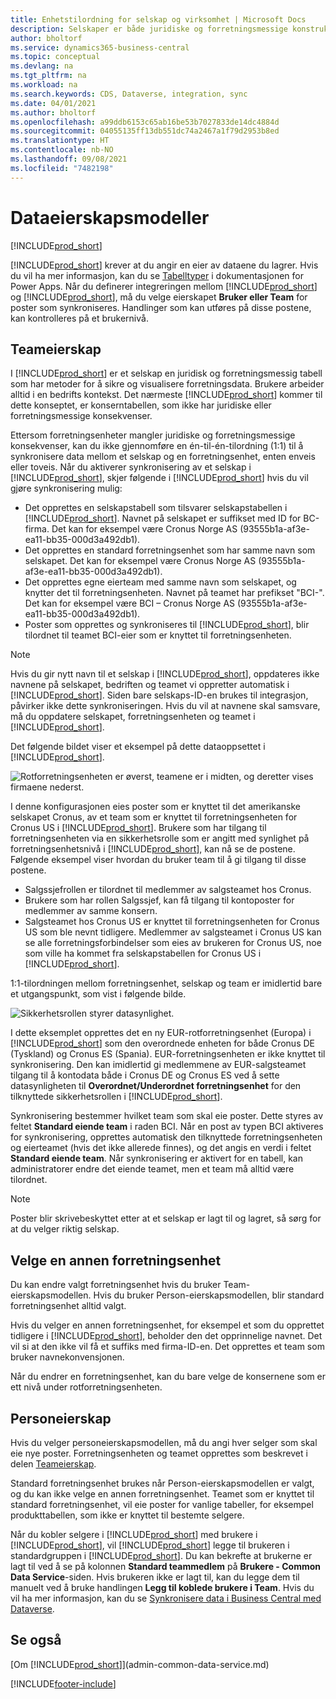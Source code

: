 ```yaml
---
title: Enhetstilordning for selskap og virksomhet | Microsoft Docs
description: Selskaper er både juridiske og forretningsmessige konstruksjoner, og de brukes til å sikre og visualisere forretningsdata.
author: bholtorf
ms.service: dynamics365-business-central
ms.topic: conceptual
ms.devlang: na
ms.tgt_pltfrm: na
ms.workload: na
ms.search.keywords: CDS, Dataverse, integration, sync
ms.date: 04/01/2021
ms.author: bholtorf
ms.openlocfilehash: a99ddb6153c65ab16be53b7027833de14dc4884d
ms.sourcegitcommit: 04055135ff13db551dc74a2467a1f79d2953b8ed
ms.translationtype: HT
ms.contentlocale: nb-NO
ms.lasthandoff: 09/08/2021
ms.locfileid: "7482198"
---
```

# <a name="data-ownership-models"></a>Dataeierskapsmodeller
[!INCLUDE[prod_short](includes/cc_data_platform_banner.md)]

[!INCLUDE[prod_short](includes/cds_long_md.md)] krever at du angir en eier av dataene du lagrer. Hvis du vil ha mer informasjon, kan du se [Tabelltyper](/powerapps/maker/data-platform/types-of-entities) i dokumentasjonen for Power Apps. Når du definerer integreringen mellom [!INCLUDE[prod_short](includes/cds_long_md.md)] og [!INCLUDE[prod_short](includes/prod_short.md)], må du velge eierskapet **Bruker eller Team** for poster som synkroniseres. Handlinger som kan utføres på disse postene, kan kontrolleres på et brukernivå. <!--We recommend the Team ownership model because it makes it easier to manage ownership for multiple people.NO LONGER TRUE IN DATAVERSE-->

## <a name="team-ownership"></a>Teameierskap
I [!INCLUDE[prod_short](includes/prod_short.md)] er et selskap en juridisk og forretningsmessig tabell som har metoder for å sikre og visualisere forretningsdata. Brukere arbeider alltid i en bedrifts kontekst. Det nærmeste [!INCLUDE[prod_short](includes/cds_long_md.md)] kommer til dette konseptet, er konserntabellen, som ikke har juridiske eller forretningsmessige konsekvenser.

Ettersom forretningsenheter mangler juridiske og forretningsmessige konsekvenser, kan du ikke gjennomføre en én-til-én-tilordning (1:1) til å synkronisere data mellom et selskap og en forretningsenhet, enten enveis eller toveis. Når du aktiverer synkronisering av et selskap i [!INCLUDE[prod_short](includes/prod_short.md)], skjer følgende i [!INCLUDE[prod_short](includes/cds_long_md.md)] hvis du vil gjøre synkronisering mulig:

* Det opprettes en selskapstabell som tilsvarer selskapstabellen i [!INCLUDE[prod_short](includes/prod_short.md)]. Navnet på selskapet er suffikset med ID for BC-firma. Det kan for eksempel være Cronus Norge AS (93555b1a-af3e-ea11-bb35-000d3a492db1).
* Det opprettes en standard forretningsenhet som har samme navn som selskapet. Det kan for eksempel være Cronus Norge AS (93555b1a-af3e-ea11-bb35-000d3a492db1).
* Det opprettes egne eierteam med samme navn som selskapet, og knytter det til forretningsenheten. Navnet på teamet har prefikset "BCI-". Det kan for eksempel være BCI – Cronus Norge AS (93555b1a-af3e-ea11-bb35-000d3a492db1).
* Poster som opprettes og synkroniseres til [!INCLUDE[prod_short](includes/cds_long_md.md)], blir tilordnet til teamet BCI-eier som er knyttet til forretningsenheten.

> [!NOTE]
> Hvis du gir nytt navn til et selskap i [!INCLUDE[prod_short](includes/prod_short.md)], oppdateres ikke navnene på selskapet, bedriften og teamet vi oppretter automatisk i [!INCLUDE[prod_short](includes/cds_long_md.md)]. Siden bare selskaps-ID-en brukes til integrasjon, påvirker ikke dette synkroniseringen. Hvis du vil at navnene skal samsvare, må du oppdatere selskapet, forretningsenheten og teamet i [!INCLUDE[prod_short](includes/cds_long_md.md)].

Det følgende bildet viser et eksempel på dette dataoppsettet i [!INCLUDE[prod_short](includes/cds_long_md.md)].

![Rotforretningsenheten er øverst, teamene er i midten, og deretter vises firmaene nederst.](media/cds_bu_team_company.png)

I denne konfigurasjonen eies poster som er knyttet til det amerikanske selskapet Cronus, av et team som er knyttet til forretningsenheten for Cronus US i [!INCLUDE[prod_short](includes/cds_long_md.md)]. Brukere som har tilgang til forretningsenheten via en sikkerhetsrolle som er angitt med synlighet på forretningsenhetsnivå i [!INCLUDE[prod_short](includes/cds_long_md.md)], kan nå se de postene. Følgende eksempel viser hvordan du bruker team til å gi tilgang til disse postene.

* Salgssjefrollen er tilordnet til medlemmer av salgsteamet hos Cronus.
* Brukere som har rollen Salgssjef, kan få tilgang til kontoposter for medlemmer av samme konsern.
* Salgsteamet hos Cronus US er knyttet til forretningsenheten for Cronus US som ble nevnt tidligere. Medlemmer av salgsteamet i Cronus US kan se alle forretningsforbindelser som eies av brukeren for Cronus US, noe som ville ha kommet fra selskapstabellen for Cronus US i [!INCLUDE[prod_short](includes/prod_short.md)].

1:1-tilordningen mellom forretningsenhet, selskap og team er imidlertid bare et utgangspunkt, som vist i følgende bilde.

![Sikkerhetsrollen styrer datasynlighet.](media/cds_bu_team_company_2.png)

I dette eksemplet opprettes det en ny EUR-rotforretningsenhet (Europa) i [!INCLUDE[prod_short](includes/cds_long_md.md)] som den overordnede enheten for både Cronus DE (Tyskland) og Cronus ES (Spania). EUR-forretningsenheten er ikke knyttet til synkronisering. Den kan imidlertid gi medlemmene av EUR-salgsteamet tilgang til å kontodata både i Cronus DE og Cronus ES ved å sette datasynligheten til **Overordnet/Underordnet forretningsenhet** for den tilknyttede sikkerhetsrollen i [!INCLUDE[prod_short](includes/cds_long_md.md)].

Synkronisering bestemmer hvilket team som skal eie poster. Dette styres av feltet **Standard eiende team** i raden BCI. Når en post av typen BCI aktiveres for synkronisering, opprettes automatisk den tilknyttede forretningsenheten og eierteamet (hvis det ikke allerede finnes), og det angis en verdi i feltet **Standard eiende team**. Når synkronisering er aktivert for en tabell, kan administratorer endre det eiende teamet, men et team må alltid være tilordnet.

> [!NOTE]
> Poster blir skrivebeskyttet etter at et selskap er lagt til og lagret, så sørg for at du velger riktig selskap.

## <a name="choosing-a-different-business-unit"></a>Velge en annen forretningsenhet
Du kan endre valgt forretningsenhet hvis du bruker Team-eierskapsmodellen. Hvis du bruker Person-eierskapsmodellen, blir standard forretningsenhet alltid valgt. 

Hvis du velger en annen forretningsenhet, for eksempel et som du opprettet tidligere i [!INCLUDE[prod_short](includes/cds_long_md.md)], beholder den det opprinnelige navnet. Det vil si at den ikke vil få et suffiks med firma-ID-en. Det opprettes et team som bruker navnekonvensjonen.

Når du endrer en forretningsenhet, kan du bare velge de konsernene som er ett nivå under rotforretningsenheten.

## <a name="person-ownership"></a>Personeierskap
Hvis du velger personeierskapsmodellen, må du angi hver selger som skal eie nye poster. Forretningsenheten og teamet opprettes som beskrevet i delen [Teameierskap](admin-cds-company-concept.md#team-ownership).

Standard forretningsenhet brukes når Person-eierskapsmodellen er valgt, og du kan ikke velge en annen forretningsenhet. Teamet som er knyttet til standard forretningsenhet, vil eie poster for vanlige tabeller, for eksempel produkttabellen, som ikke er knyttet til bestemte selgere.

Når du kobler selgere i [!INCLUDE[prod_short](includes/prod_short.md)] med brukere i [!INCLUDE[prod_short](includes/cds_long_md.md)], vil [!INCLUDE[prod_short](includes/prod_short.md)] legge til brukeren i standardgruppen i [!INCLUDE[prod_short](includes/cds_long_md.md)]. Du kan bekrefte at brukerne er lagt til ved å se på kolonnen **Standard teammedlem** på **Brukere - Common Data Service**-siden. Hvis brukeren ikke er lagt til, kan du legge dem til manuelt ved å bruke handlingen **Legg til koblede brukere i Team**. Hvis du vil ha mer informasjon, kan du se [Synkronisere data i Business Central med Dataverse](admin-synchronizing-business-central-and-sales.md).

## <a name="see-also"></a>Se også
[Om [!INCLUDE[prod_short](includes/cds_long_md.md)]](admin-common-data-service.md)

[!INCLUDE[footer-include](includes/footer-banner.md)]
